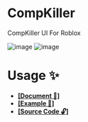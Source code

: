 # CompKiller
CompKiller UI For Roblox

![image](https://github.com/user-attachments/assets/b1c3a6d2-ef1f-42eb-91fe-cbdc2ce17721) ![image](https://github.com/user-attachments/assets/014e077b-0064-4d56-b0b0-d12e989e64f2)

# Usage ✨
- [**[Document 📝]**](https://cat-sus.gitbook.io/compkiller/documents/interface)
- [**[Example 🏫]**](https://github.com/4lpaca-pin/CompKiller/blob/main/examples/Full.luau)
- [**[Source Code 🔓]**](https://github.com/4lpaca-pin/CompKiller/blob/main/src/source.luau)
